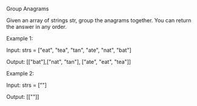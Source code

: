 Group Anagrams

Given an array of strings str, group the anagrams together. You can return the answer in any order.

Example 1:

Input: strs = ["eat", "tea", "tan", "ate", "nat", "bat"]

Output: [["bat"],["nat", "tan"], ["ate", "eat", "tea"]]

Example 2:

Input: strs = [""]

Output: [[""]]


